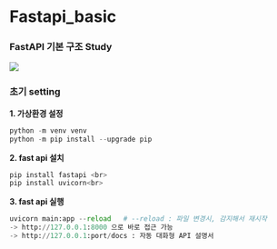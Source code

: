 # Fastapi_basic

### FastAPI 기본 구조 Study 
<img src="https://fastapi.tiangolo.com/img/logo-margin/logo-teal.png">
<br>

### 초기 setting 

**1. 가상환경 설정** <br>
```python
python -m venv venv
python -m pip install --upgrade pip 
```

**2. fast api 설치** <br>
```python
pip install fastapi <br>
pip install uvicorn<br>
```

**3. fast api 실행** <br>
```python
uvicorn main:app --reload   # --reload : 파일 변경시, 감지해서 재시작 
-> http://127.0.0.1:8000 으로 바로 접근 가능
-> http://127.0.0.1:port/docs : 자동 대화형 API 설명서
```

<br><br>